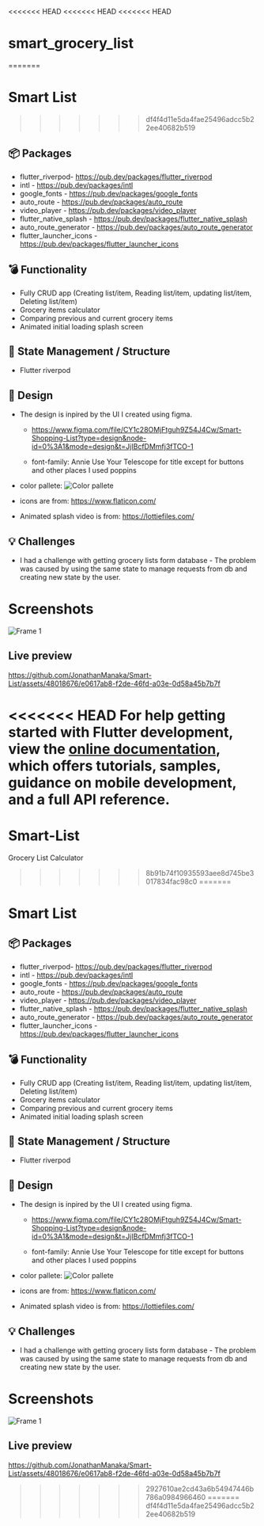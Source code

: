 <<<<<<< HEAD
<<<<<<< HEAD
<<<<<<< HEAD
# smart_grocery_list
=======
# Smart List
>>>>>>> df4f4d11e5da4fae25496adcc5b22ee40682b519



## 📦 Packages

- flutter_riverpod- https://pub.dev/packages/flutter_riverpod
- intl - https://pub.dev/packages/intl
- google_fonts - https://pub.dev/packages/google_fonts
- auto_route - https://pub.dev/packages/auto_route
- video_player - https://pub.dev/packages/video_player
- flutter_native_splash - https://pub.dev/packages/flutter_native_splash
- auto_route_generator - https://pub.dev/packages/auto_route_generator
- flutter_launcher_icons - https://pub.dev/packages/flutter_launcher_icons

## 💣 Functionality

- Fully CRUD app (Creating list/item, Reading list/item, updating list/item, Deleting list/item)
- Grocery items calculator
- Comparing previous and current grocery items
- Animated initial loading splash screen



## 🚀 State Management / Structure
- Flutter riverpod

## 🎨 Design

- The design is inpired by the UI I created using figma.
    - https://www.figma.com/file/CY1c28OMjFtguh9Z54J4Cw/Smart-Shopping-List?type=design&node-id=0%3A1&mode=design&t=JjIBcfDMmfj3fTCO-1

    - font-family: Annie Use Your Telescope for title except for buttons and other places I used poppins
- color pallete: ![Color pallete](https://github.com/JonathanManaka/Smart-List/assets/48018676/03baadba-562a-467d-b906-c938974175ae)

- icons are from: https://www.flaticon.com/
- Animated splash video is from: https://lottiefiles.com/


## 💡 Challenges

- I had a challenge with getting grocery lists form database - The problem was caused by using the same state to manage requests from db and creating new state by the user.


# Screenshots
![Frame 1](https://github.com/JonathanManaka/Smart-List/assets/48018676/272f95ce-4c12-43ed-be26-f6641c2624e7)


## Live preview


https://github.com/JonathanManaka/Smart-List/assets/48018676/e0617ab8-f2de-46fd-a03e-0d58a45b7b7f

<<<<<<< HEAD
For help getting started with Flutter development, view the
[online documentation](https://docs.flutter.dev/), which offers tutorials,
samples, guidance on mobile development, and a full API reference.
=======
# Smart-List
Grocery List Calculator
>>>>>>> 8b91b74f10935593aee8d745be3017834fac98c0
=======
# Smart List



## 📦 Packages

- flutter_riverpod- https://pub.dev/packages/flutter_riverpod
- intl - https://pub.dev/packages/intl
- google_fonts - https://pub.dev/packages/google_fonts
- auto_route - https://pub.dev/packages/auto_route
- video_player - https://pub.dev/packages/video_player
- flutter_native_splash - https://pub.dev/packages/flutter_native_splash
- auto_route_generator - https://pub.dev/packages/auto_route_generator
- flutter_launcher_icons - https://pub.dev/packages/flutter_launcher_icons

## 💣 Functionality

- Fully CRUD app (Creating list/item, Reading list/item, updating list/item, Deleting list/item)
- Grocery items calculator
- Comparing previous and current grocery items
- Animated initial loading splash screen



## 🚀 State Management / Structure
- Flutter riverpod

## 🎨 Design

- The design is inpired by the UI I created using figma.
    - https://www.figma.com/file/CY1c28OMjFtguh9Z54J4Cw/Smart-Shopping-List?type=design&node-id=0%3A1&mode=design&t=JjIBcfDMmfj3fTCO-1

    - font-family: Annie Use Your Telescope for title except for buttons and other places I used poppins
- color pallete: ![Color pallete](https://github.com/JonathanManaka/Smart-List/assets/48018676/03baadba-562a-467d-b906-c938974175ae)

- icons are from: https://www.flaticon.com/
- Animated splash video is from: https://lottiefiles.com/


## 💡 Challenges

- I had a challenge with getting grocery lists form database - The problem was caused by using the same state to manage requests from db and creating new state by the user.


# Screenshots
![Frame 1](https://github.com/JonathanManaka/Smart-List/assets/48018676/272f95ce-4c12-43ed-be26-f6641c2624e7)


## Live preview


https://github.com/JonathanManaka/Smart-List/assets/48018676/e0617ab8-f2de-46fd-a03e-0d58a45b7b7f

>>>>>>> 2927610ae2cd43a6b54947446b786a0984966460
=======
>>>>>>> df4f4d11e5da4fae25496adcc5b22ee40682b519
